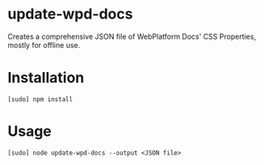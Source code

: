 update-wpd-docs
===============

Creates a comprehensive JSON file of WebPlatform Docs' CSS Properties, mostly for offline use.

# Installation
```
[sudo] npm install
```

# Usage
```
[sudo] node update-wpd-docs --output <JSON file>
```
